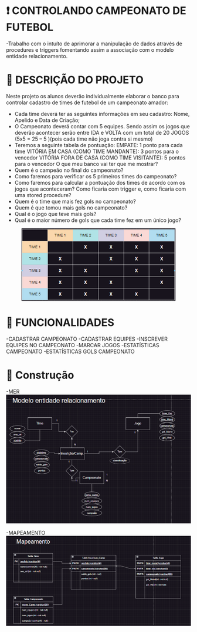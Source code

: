 # :exclamation: CONTROLANDO CAMPEONATO DE FUTEBOL

-Trabalho com o intuíto de aprimorar a manipulação de dados através de procedures e triggers
fomentando assim a associação com o modelo entidade relacionamento.

# :speech_balloon: DESCRIÇÃO DO PROJETO

Neste projeto os alunos deverão individualmente elaborar o banco para controlar cadastro de times de 
futebol de um campeonato amador:

- Cada time deverá ter as seguintes informações em seu cadastro: Nome, Apelido e Data de Criação;
- O Campeonato deverá contar com 5 equipes. Sendo assim os jogos que deverão acontecer serão 
entre IDA e VOLTA com um total de 20 JOGOS (5x5 = 25 – 5 )(pois cada time não joga contra si mesmo)
- Teremos a seguinte tabela de pontuação:
EMPATE: 1 ponto para cada time
VITÓRIA EM CASA (COMO TIME MANDANTE): 3 pontos para o vencedor
VITÓRIA FORA DE CASA (COMO TIME VISITANTE): 5 pontos para o vencedor
O que meu banco vai ter que me mostrar?
- Quem é o campeão no final do campeonato?
- Como faremos para verificar os 5 primeiros times do campeonato?
- Como faremos para calcular a pontuação dos times de acordo com os jogos que aconteceram? Como 
ficaria com trigger e, como ficaria com uma stored procedure?
- Quem é o time que mais fez gols no campeonato?
- Quem é que tomou mais gols no campeonato?
- Qual é o jogo que teve mais gols?
- Qual é o maior número de gols que cada time fez em um único jogo?

<p align = "center">
<img src="https://github.com/ViniciusDinizz/sql-campeonato-futebol/blob/main/images/tabelajogos.PNG?raw=true"/>
</p>  


# :hammer: FUNCIONALIDADES
-CADASTRAR CAMPEONATO
-CADASTRAR EQUIPES
-INSCREVER EQUIPES NO CAMPEONATO
-MARCAR JOGOS
-ESTATÍSTICAS CAMPEONATO
-ESTATÍSTICAS GOLS CAMPEONATO

# :construction_worker: Construção

-MER
<img src="https://github.com/ViniciusDinizz/sql-campeonato-futebol/blob/main/images/mer.PNG?raw=true"/> 


-MAPEAMENTO
<img src="https://github.com/ViniciusDinizz/sql-campeonato-futebol/blob/main/images/mapeamento.PNG?raw=true"/>
